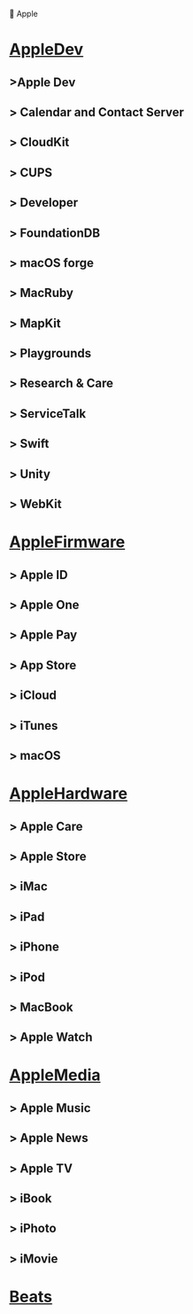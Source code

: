 🍎 Apple

# [AppleDev](https://raw.githubusercontent.com/LM-Firefly/Rules/master/Apple/AppleDev.list)

## >Apple Dev

## > Calendar and Contact Server

## > CloudKit

## > CUPS

## > Developer

## > FoundationDB

## > macOS forge

## > MacRuby

## > MapKit

## > Playgrounds

## > Research & Care

## > ServiceTalk

## > Swift

## > Unity

## > WebKit

# [AppleFirmware](https://raw.githubusercontent.com/LM-Firefly/Rules/master/Apple/AppleFirmware.list)

## > Apple ID

## > Apple One

## > Apple Pay

## > App Store

## > iCloud

## > iTunes

## > macOS

# [AppleHardware](https://raw.githubusercontent.com/LM-Firefly/Rules/master/Apple/AppleHardware.list)

## > Apple Care

## > Apple Store

## > iMac

## > iPad

## > iPhone

## > iPod

## > MacBook

## > Apple Watch

# [AppleMedia](https://raw.githubusercontent.com/LM-Firefly/Rules/master/Apple/AppleMedia.list)

## > Apple Music

## > Apple News

## > Apple TV

## > iBook

## > iPhoto

## > iMovie

# [Beats](https://raw.githubusercontent.com/LM-Firefly/Rules/master/Apple/Beats.list)
